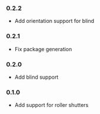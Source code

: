### 0.2.2
* Add orientation support for blind
### 0.2.1
* Fix package generation
### 0.2.0
* Add blind support
### 0.1.0
* Add support for roller shutters
